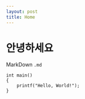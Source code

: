 ```yaml
---
layout: post
title: Home
---
```

# 안녕하세요 

MarkDown `.md`
```
int main()
{
	printf("Hello, World!");
}
```
